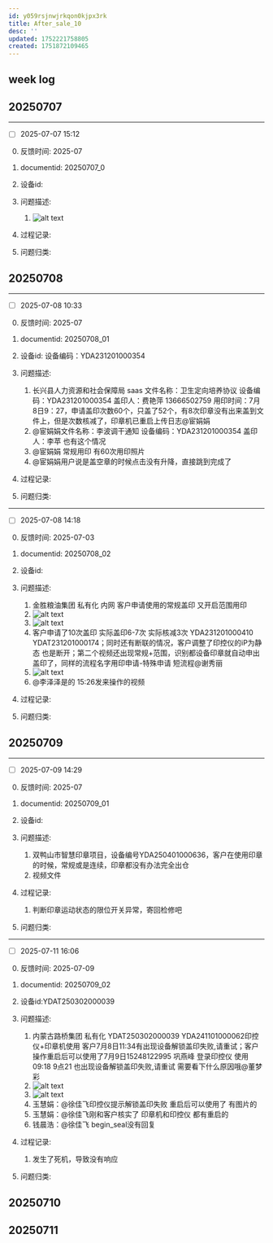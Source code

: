 ```yaml
---
id: y059rsjnwjrkqon0kjpx3rk
title: After_sale_10
desc: ''
updated: 1752221758805
created: 1751872109465
---
```


## week log

## 20250707

-----------------

- [ ] 2025-07-07 15:12

0. 反馈时间: 2025-07
1. documentid: 20250707_0
2. 设备id:
3. 问题描述:
   1. ![alt text](353f57787b18652bd4bf47f3ceb4a518.png)

4. 过程记录:

5. 问题归类:


## 20250708

-----------------

- [ ] 2025-07-08 10:33

0. 反馈时间: 2025-07
1. documentid: 20250708_01
2. 设备id: 设备编码：YDA231201000354
3. 问题描述:
   1. 长兴县人力资源和社会保障局 saas 文件名称：卫生定向培养协议 设备编码：YDA231201000354 盖印人：费艳萍 13666502759 用印时间：7月8日9：27，申请盖印次数60个，只盖了52个，有8次印章没有出来盖到文件上，但是次数核减了，印章机已重启上传日志@宦娟娟
   2. @宦娟娟文件名称：李波调干通知  设备编码：YDA231201000354   盖印人：李苹    也有这个情况
   3. @宦娟娟  常规用印   有60次用印照片
   4. @宦娟娟用户说是盖空章的时候点击没有升降，直接跳到完成了

4. 过程记录:

5. 问题归类:

-----------------

- [ ] 2025-07-08 14:18

0. 反馈时间: 2025-07-03
1. documentid: 20250708_02
2. 设备id:
3. 问题描述:
   1. 金胜粮油集团  私有化 内网  客户申请使用的常规盖印 又开启范围用印
   2. ![alt text](aa841f1670aad4c55c69820125cf8409.png)
   3. ![alt text](70629cc47ba7a9c2b02e017b0f6dbe21.png)
   4. 客户申请了10次盖印 实际盖印6-7次 实际核减3次 YDA231201000410 YDAT231201000174；同时还有断联的情况，客户调整了印控仪的iP为静态 也是断开；第二个视频还出现常规+范围，识别都设备印章就自动申出盖印了，同样的流程名字用印申请-特殊申请 短流程@谢秀丽
   5. ![alt text](d359623b3260a8255f90907c9c27b483.png)
   6. @李泽泽是的  15:26发来操作的视频

4. 过程记录:

5. 问题归类:


## 20250709

-----------------

- [ ] 2025-07-09 14:29

0. 反馈时间: 2025-07
1. documentid: 20250709_01
2. 设备id:
3. 问题描述:
   1. 双鸭山市智慧印章项目，设备编号YDA250401000636，客户在使用印章的时候，常规或是连续，印章都没有办法完全出仓
   2. 视频文件

4. 过程记录:
   1. 判断印章运动状态的限位开关异常，寄回检修吧

5. 问题归类:

-----------------

- [ ] 2025-07-11 16:06

0. 反馈时间: 2025-07-09
1. documentid: 20250709_02
2. 设备id:YDAT250302000039
3. 问题描述:
   1. 内蒙古路桥集团 私有化 YDAT250302000039 YDA241101000062印控仪+印章机使用 客户7月8日11:34有出现设备解锁盖印失败,请重试；客户操作重启后可以使用了7月9日15248122995 巩燕峰 登录印控仪 使用09:18 9点21 也出现设备解锁盖印失败,请重试 需要看下什么原因哦@董梦彩
   2. ![alt text](image-118.png)
   3. ![alt text](image-119.png)
   4. 玉慧娟：@徐佳飞印控仪提示解锁盖印失败  重启后可以使用了 有图片的
   5. 玉慧娟：@徐佳飞刚和客户核实了 印章机和印控仪 都有重启的
   6. 钱晨浩：@徐佳飞 begin_seal没有回复

4. 过程记录:
   1. 发生了死机，导致没有响应

5. 问题归类:

## 20250710

## 20250711
